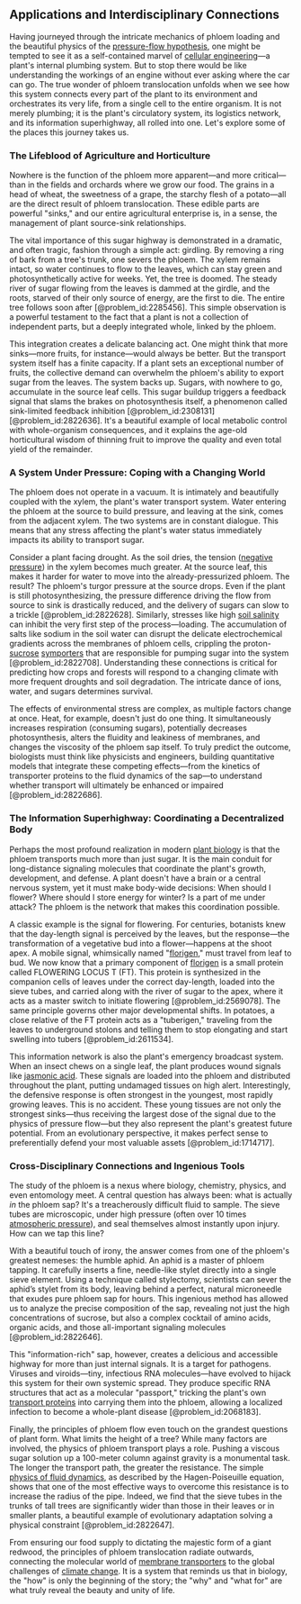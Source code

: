 ## Applications and Interdisciplinary Connections

Having journeyed through the intricate mechanics of phloem loading and the beautiful physics of the [pressure-flow hypothesis](@article_id:138884), one might be tempted to see it as a self-contained marvel of [cellular engineering](@article_id:187732)—a plant's internal plumbing system. But to stop there would be like understanding the workings of an engine without ever asking where the car can go. The true wonder of phloem translocation unfolds when we see how this system connects every part of the plant to its environment and orchestrates its very life, from a single cell to the entire organism. It is not merely plumbing; it is the plant's circulatory system, its logistics network, and its information superhighway, all rolled into one. Let's explore some of the places this journey takes us.

### The Lifeblood of Agriculture and Horticulture

Nowhere is the function of the phloem more apparent—and more critical—than in the fields and orchards where we grow our food. The grains in a head of wheat, the sweetness of a grape, the starchy flesh of a potato—all are the direct result of phloem translocation. These edible parts are powerful "sinks," and our entire agricultural enterprise is, in a sense, the management of plant source-sink relationships.

The vital importance of this sugar highway is demonstrated in a dramatic, and often tragic, fashion through a simple act: girdling. By removing a ring of bark from a tree's trunk, one severs the phloem. The xylem remains intact, so water continues to flow to the leaves, which can stay green and photosynthetically active for weeks. Yet, the tree is doomed. The steady river of sugar flowing from the leaves is dammed at the girdle, and the roots, starved of their only source of energy, are the first to die. The entire tree follows soon after [@problem_id:2285456]. This simple observation is a powerful testament to the fact that a plant is not a collection of independent parts, but a deeply integrated whole, linked by the phloem.

This integration creates a delicate balancing act. One might think that more sinks—more fruits, for instance—would always be better. But the transport system itself has a finite capacity. If a plant sets an exceptional number of fruits, the collective demand can overwhelm the phloem's ability to export sugar from the leaves. The system backs up. Sugars, with nowhere to go, accumulate in the source leaf cells. This sugar buildup triggers a feedback signal that slams the brakes on photosynthesis itself, a phenomenon called sink-limited feedback inhibition [@problem_id:2308131] [@problem_id:2822636]. It's a beautiful example of local metabolic control with whole-organism consequences, and it explains the age-old horticultural wisdom of thinning fruit to improve the quality and even total yield of the remainder.

### A System Under Pressure: Coping with a Changing World

The phloem does not operate in a vacuum. It is intimately and beautifully coupled with the xylem, the plant's water transport system. Water entering the phloem at the source to build pressure, and leaving at the sink, comes from the adjacent xylem. The two systems are in constant dialogue. This means that any stress affecting the plant's water status immediately impacts its ability to transport sugar.

Consider a plant facing drought. As the soil dries, the tension ([negative pressure](@article_id:160704)) in the xylem becomes much greater. At the source leaf, this makes it harder for water to move into the already-pressurized phloem. The result? The phloem's turgor pressure at the source drops. Even if the plant is still photosynthesizing, the pressure difference driving the flow from source to sink is drastically reduced, and the delivery of sugars can slow to a trickle [@problem_id:2822628]. Similarly, stresses like high [soil salinity](@article_id:276440) can inhibit the very first step of the process—loading. The accumulation of salts like sodium in the soil water can disrupt the delicate electrochemical gradients across the membranes of phloem cells, crippling the proton-[sucrose](@article_id:162519) [symporters](@article_id:162182) that are responsible for pumping sugar into the system [@problem_id:2822708]. Understanding these connections is critical for predicting how crops and forests will respond to a changing climate with more frequent droughts and soil degradation. The intricate dance of ions, water, and sugars determines survival.

The effects of environmental stress are complex, as multiple factors change at once. Heat, for example, doesn't just do one thing. It simultaneously increases respiration (consuming sugars), potentially decreases photosynthesis, alters the fluidity and leakiness of membranes, and changes the viscosity of the phloem sap itself. To truly predict the outcome, biologists must think like physicists and engineers, building quantitative models that integrate these competing effects—from the kinetics of transporter proteins to the fluid dynamics of the sap—to understand whether transport will ultimately be enhanced or impaired [@problem_id:2822686].

### The Information Superhighway: Coordinating a Decentralized Body

Perhaps the most profound realization in modern [plant biology](@article_id:142583) is that the phloem transports much more than just sugar. It is the main conduit for long-distance signaling molecules that coordinate the plant's growth, development, and defense. A plant doesn't have a brain or a central nervous system, yet it must make body-wide decisions: When should I flower? Where should I store energy for winter? Is a part of me under attack? The phloem is the network that makes this coordination possible.

A classic example is the signal for flowering. For centuries, botanists knew that the day-length signal is perceived by the leaves, but the response—the transformation of a vegetative bud into a flower—happens at the shoot apex. A mobile signal, whimsically named "[florigen](@article_id:150108)," must travel from leaf to bud. We now know that a primary component of [florigen](@article_id:150108) is a small protein called FLOWERING LOCUS T (FT). This protein is synthesized in the companion cells of leaves under the correct day-length, loaded into the sieve tubes, and carried along with the river of sugar to the apex, where it acts as a master switch to initiate flowering [@problem_id:2569078]. The same principle governs other major developmental shifts. In potatoes, a close relative of the FT protein acts as a "tuberigen," traveling from the leaves to underground stolons and telling them to stop elongating and start swelling into tubers [@problem_id:2611534].

This information network is also the plant's emergency broadcast system. When an insect chews on a single leaf, the plant produces wound signals like [jasmonic acid](@article_id:152507). These signals are loaded into the phloem and distributed throughout the plant, putting undamaged tissues on high alert. Interestingly, the defensive response is often strongest in the youngest, most rapidly growing leaves. This is no accident. These young tissues are not only the strongest sinks—thus receiving the largest dose of the signal due to the physics of pressure flow—but they also represent the plant's greatest future potential. From an evolutionary perspective, it makes perfect sense to preferentially defend your most valuable assets [@problem_id:1714717].

### Cross-Disciplinary Connections and Ingenious Tools

The study of the phloem is a nexus where biology, chemistry, physics, and even entomology meet. A central question has always been: what is actually *in* the phloem sap? It's a treacherously difficult fluid to sample. The sieve tubes are microscopic, under high pressure (often over 10 times [atmospheric pressure](@article_id:147138)), and seal themselves almost instantly upon injury. How can we tap this line?

With a beautiful touch of irony, the answer comes from one of the phloem's greatest nemeses: the humble aphid. An aphid is a master of phloem tapping. It carefully inserts a fine, needle-like stylet directly into a single sieve element. Using a technique called stylectomy, scientists can sever the aphid’s stylet from its body, leaving behind a perfect, natural microneedle that exudes pure phloem sap for hours. This ingenious method has allowed us to analyze the precise composition of the sap, revealing not just the high concentrations of sucrose, but also a complex cocktail of amino acids, organic acids, and those all-important signaling molecules [@problem_id:2822646].

This "information-rich" sap, however, creates a delicious and accessible highway for more than just internal signals. It is a target for pathogens. Viruses and viroids—tiny, infectious RNA molecules—have evolved to hijack this system for their own systemic spread. They produce specific RNA structures that act as a molecular "passport," tricking the plant's own [transport proteins](@article_id:176123) into carrying them into the phloem, allowing a localized infection to become a whole-plant disease [@problem_id:2068183].

Finally, the principles of phloem flow even touch on the grandest questions of plant form. What limits the height of a tree? While many factors are involved, the physics of phloem transport plays a role. Pushing a viscous sugar solution up a 100-meter column against gravity is a monumental task. The longer the transport path, the greater the resistance. The simple [physics of fluid dynamics](@article_id:165290), as described by the Hagen-Poiseuille equation, shows that one of the most effective ways to overcome this resistance is to increase the radius of the pipe. Indeed, we find that the sieve tubes in the trunks of tall trees are significantly wider than those in their leaves or in smaller plants, a beautiful example of evolutionary adaptation solving a physical constraint [@problem_id:2822647].

From ensuring our food supply to dictating the majestic form of a giant redwood, the principles of phloem translocation radiate outwards, connecting the molecular world of [membrane transporters](@article_id:171731) to the global challenges of [climate change](@article_id:138399). It is a system that reminds us that in biology, the "how" is only the beginning of the story; the "why" and "what for" are what truly reveal the beauty and unity of life.